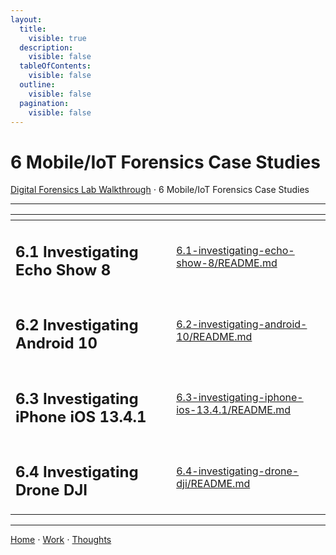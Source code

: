 ```yaml
---
layout:
  title:
    visible: true
  description:
    visible: false
  tableOfContents:
    visible: false
  outline:
    visible: false
  pagination:
    visible: false
---
```


# 6 Mobile/IoT Forensics Case Studies

[Digital Forensics Lab Walkthrough](../) ⋅ 6 Mobile/IoT Forensics Case Studies

***

<table data-view="cards" data-full-width="false"><thead><tr><th></th><th data-hidden data-card-target data-type="content-ref"></th></tr></thead><tbody><tr><td><h2>6.1 Investigating Echo Show 8</h2></td><td><a href="6.1-investigating-echo-show-8/README.md">6.1-investigating-echo-show-8/README.md</a></td></tr><tr><td><h2>6.2 Investigating Android 10</h2></td><td><a href="6.2-investigating-android-10/README.md">6.2-investigating-android-10/README.md</a></td></tr><tr><td><h2>6.3 Investigating iPhone iOS 13.4.1</h2></td><td><a href="6.3-investigating-iphone-ios-13.4.1/README.md">6.3-investigating-iphone-ios-13.4.1/README.md</a></td></tr><tr><td><h2>6.4 Investigating Drone DJI</h2></td><td><a href="6.4-investigating-drone-dji/README.md">6.4-investigating-drone-dji/README.md</a></td></tr></tbody></table>

***

[Home](https://app.gitbook.com/o/0kO27okC5uVB9ALX3rho/s/036xtfEIzcEdGegONXWM/) ⋅ [Work](https://app.gitbook.com/o/0kO27okC5uVB9ALX3rho/s/WaFS755Q4sf02CxLcghQ/) ⋅ [Thoughts](https://app.gitbook.com/o/0kO27okC5uVB9ALX3rho/s/s4QQPMntQ25hmJToKSOu/)
